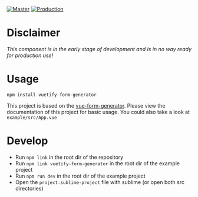 [![Master](https://travis-ci.org/AndreasFurster/vuetify-form-generator.svg?branch=master)](https://travis-ci.org/AndreasFurster/vuetify-form-generator)
[![Production](https://travis-ci.org/AndreasFurster/vuetify-form-generator.svg?branch=production)](https://travis-ci.org/AndreasFurster/vuetify-form-generator)

# Disclaimer
*This component is in the early stage of development and is in no way ready for production use!* 

# Usage
`npm install vuetify-form-generator`

This project is based on the [vue-form-generator](https://github.com/vue-generators/vue-form-generator). Please view the documentation of this project for basic usage. You could also take a look at `example/src/App.vue`

# Develop
- Run `npm link` in the root dir of the repository
- Run `npm link vuetify-form-generator` in the root dir of the example project
- Run `npm run dev` in the root dir of the example project
- Open the `project.sublime-project` file with sublime (or open both src directories)